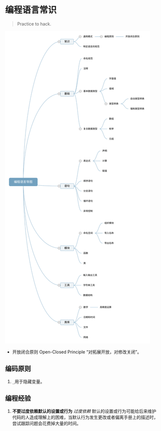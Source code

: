 # 编程语言常识

> Practice to hack.

![编程语言思维导图](编程语言导图.svg)

- 开放闭合原则 Open-Closed Principle “对拓展开放，对修改关闭”。

## 编码原则

1. `_`用于隐藏变量。

## 编程经验

1. **不要过度依赖默认的设置或行为** *过度依赖* 默认的设置或行为可能给后来维护代码的人造成理解上的困难，当默认行为发生更改或者偏离手册上的描述时，尝试跟踪问题会花费掉大量的时间。
